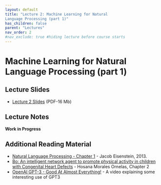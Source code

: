 ```yaml
---
layout: default
title: "Lecture 2: Machine Learning for Natural
Language Processing (part 1)"
has_children: false
parent: "Lectures"
nav_order: 2
#nav_exclude: true #hiding lecture before course starts
---
```


#  Machine Learning for Natural Language Processing (part 1)

<!-- ## Preparatory Reading Material -->

<!-- - [I, Pencil](https://en.wikisource.org/wiki/I,_Pencil) -->


<!-- ## Experience -->

<!-- - [Ask Delphi](https://delphi.allenai.org)
   - Delphi is a research prototype designed to model people’s moral judgments on a variety of everyday situations. This demo shows the abilities and limitations of state-of-the-art models today.
- [NVIDIA AI Demos](https://www.nvidia.com/en-us/research/ai-demos/)
   - Several cool demos from the NVIDIA research team -->

## Lecture Slides

- [Lecture 2 Slides]({{site.baseurl}}/assets/slides/2023-AML4D-L2.pdf) (PDF-16 Mb)

## Lecture Notes

__Work in Progress__

## Additional Reading Material

<!-- - [Trustworthy Machine Learning: Machine Learning Lifecycle](http://www.trustworthymachinelearning.com/trustworthymachinelearning-02.htm)
 - [Machine Learning + Design](https://machinelearning.design/)
   - Pointers to several interesting resource, developed by designers for designers  -->
- [Natural Language Processing - Chapter 1](https://github.com/jacobeisenstein/gt-nlp-class/tree/master/notes) - Jacob Eisenstein, 2013.
- [Bo: An intelligent network agent to promote physical activity in children with Congenital Heart Defects](http://resolver.tudelft.nl/uuid:fd895415-c353-41d5-8430-f0a67fd40ad4) - Hosana Morales Ornelas, Chapter 2
- [OpenAI GPT-3 - Good At Almost Everything!](https://www.youtube.com/watch?v=_x9AwxfjxvE) - A video explaining some interesting use of GPT3
